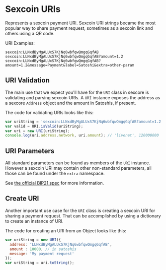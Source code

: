 # Sexcoin URIs
Represents a sexcoin payment URI. Sexcoin URI strings became the most popular way to share payment request, sometimes as a sexcoin link and others using a QR code.

URI Examples:

```
sexcoin:LLNxdByMgALUxS7KjNq6wbfqwQmgqGqfAB
sexcoin:LLNxdByMgALUxS7KjNq6wbfqwQmgqGqfAB?amount=1.2
sexcoin:LLNxdByMgALUxS7KjNq6wbfqwQmgqGqfAB?amount=1.2&message=Payment&label=Satoshi&extra=other-param
```

## URI Validation
The main use that we expect you'll have for the `URI` class in sexcore is validating and parsing sexcoin URIs. A `URI` instance exposes the address as a sexcore `Address` object and the amount in Satoshis, if present.

The code for validating URIs looks like this:

```javascript
var uriString = 'sexcoin:LLNxdByMgALUxS7KjNq6wbfqwQmgqGqfAB?amount=1.2';
var valid = URI.isValid(uriString);
var uri = new URI(uriString);
console.log(uri.address.network, uri.amount); // 'livenet', 120000000
```

## URI Parameters
All standard parameters can be found as members of the `URI` instance. However a sexcoin URI may contain other non-standard parameters, all those can be found under the `extra` namespace.

See [the official BIP21 spec](https://github.com/bitcoin/bips/blob/master/bip-0021.mediawiki) for more information.

## Create URI
Another important use case for the `URI` class is creating a sexcoin URI for sharing a payment request. That can be accomplished by using a dictionary to create an instance of URI.

The code for creating an URI from an Object looks like this:

```javascript
var uriString = new URI({
  address: 'LLNxdByMgALUxS7KjNq6wbfqwQmgqGqfAB',
  amount : 10000, // in satoshis
  message: 'My payment request'
});
var uriString = uri.toString();
```
